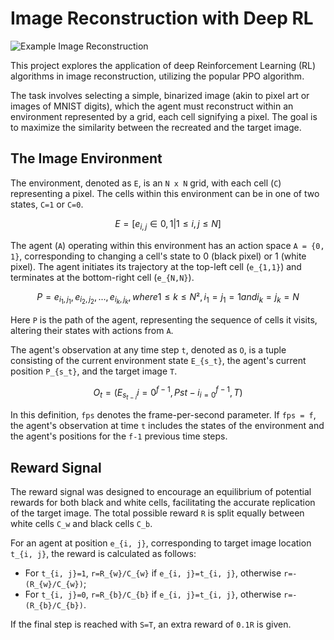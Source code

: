 # Image Reconstruction with Deep RL

![Example Image Reconstruction](https://media.giphy.com/media/v1.Y2lkPTc5MGI3NjExNDVpcnl6YXc5MW1tMGt6b3FkMWkzODhucGdmNmhlZmE4bXNlNmQxNyZlcD12MV9pbnRlcm5hbF9naWZfYnlfaWQmY3Q9Zw/N7LXuxyfeVfttrzYvA/giphy.gif)

This project explores the application of deep Reinforcement Learning (RL) algorithms in image reconstruction, utilizing the popular PPO algorithm.

The task involves selecting a simple, binarized image (akin to pixel art or images of MNIST digits), which the agent must reconstruct within an environment represented by a grid, each cell signifying a pixel. The goal is to maximize the similarity between the recreated and the target image.

## The Image Environment

The environment, denoted as `E`, is an `N x N` grid, with each cell (`C`) representing a pixel. The cells within this environment can be in one of two states, `C=1` or `C=0`.

```math
E = [e_{i,j} ∈ {0, 1} | 1 ≤ i, j ≤ N]
````


The agent (`A`) operating within this environment has an action space `A = {0, 1}`, corresponding to changing a cell's state to 0 (black pixel) or 1 (white pixel). The agent initiates its trajectory at the top-left cell (`e_{1,1}`) and terminates at the bottom-right cell (`e_{N,N}`).

```math
P = {e_{i_1,j_1}, e_{i_2,j_2}, ..., e_{i_k,j_k}}, where 1 ≤ k ≤ N², i_1 = j_1 = 1 and i_k = j_k = N
```


Here `P` is the path of the agent, representing the sequence of cells it visits, altering their states with actions from `A`.

The agent's observation at any time step `t`, denoted as `O`, is a tuple consisting of the current environment state `E_{s_t}`, the agent's current position `P_{s_t}`, and the target image `T`.

```math
O_t = ({E_{s_{t-i}}}{i=0}^{f-1}, {P{s{t-i}}}_{i=0}^{f-1}, T)
```


In this definition, `fps` denotes the frame-per-second parameter. If `fps = f`, the agent's observation at time `t` includes the states of the environment and the agent's positions for the `f-1` previous time steps.

## Reward Signal

The reward signal was designed to encourage an equilibrium of potential rewards for both black and white cells, facilitating the accurate replication of the target image. The total possible reward `R` is split equally between white cells `C_w` and black cells `C_b`.

For an agent at position `e_{i, j}`, corresponding to target image location `t_{i, j}`, the reward is calculated as follows:

- For `t_{i, j}=1`, `r=R_{w}/C_{w}` if `e_{i, j}=t_{i, j}`, otherwise `r=-(R_{w}/C_{w})`;
- For `t_{i, j}=0`, `r=R_{b}/C_{b}` if `e_{i, j}=t_{i, j}`, otherwise `r=-(R_{b}/C_{b})`.

If the final step is reached with `S=T`, an extra reward of `0.1R` is given.
